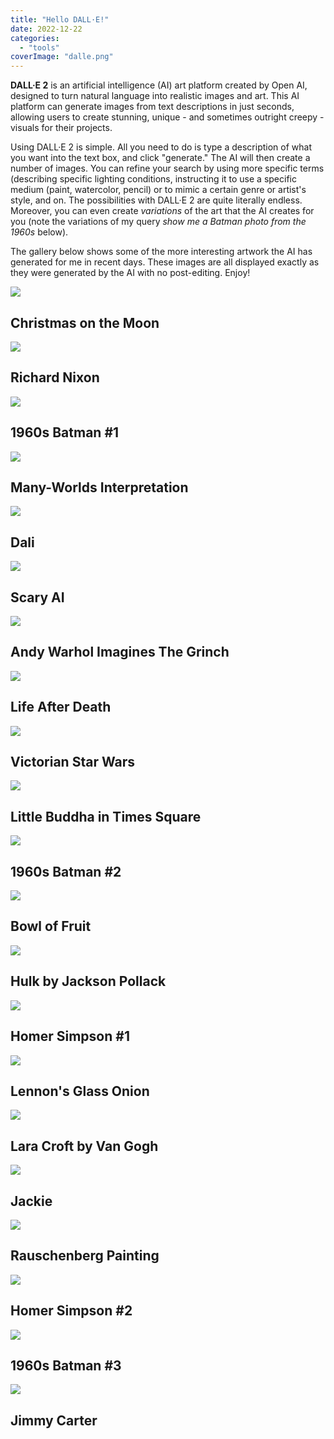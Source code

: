 ```yaml
---
title: "Hello DALL·E!"
date: 2022-12-22
categories: 
  - "tools"
coverImage: "dalle.png"
---
```


**DALL·E 2** is an artificial intelligence (AI) art platform created by Open AI, designed to turn natural language into realistic images and art. This AI platform can generate images from text descriptions in just seconds, allowing users to create stunning, unique - and sometimes outright creepy - visuals for their projects.

Using DALL·E 2 is simple. All you need to do is type a description of what you want into the text box, and click "generate." The AI will then create a number of images. You can refine your search by using more specific terms (describing specific lighting conditions, instructing it to use a specific medium (paint, watercolor, pencil) or to mimic a certain genre or artist's style, and on. The possibilities with DALL·E 2 are quite literally endless. Moreover, you can even create _variations_ of the art that the AI creates for you (note the variations of my query _show me a Batman photo from the 1960s_ below).

The gallery below shows some of the more interesting artwork the AI has generated for me in recent days. These images are all displayed exactly as they were generated by the AI with no post-editing. Enjoy!

![](images/DALL·E-2022-12-22-12.34.52-oil-pastel-painting-of-a-christmas-tree-on-the-moon.png)

## Christmas on the Moon

![](images/DALL·E-2022-12-22-11.44.07-angry-Richard-Nixon-in-the-style-of-Roy-Lichtenstein.png)

## Richard Nixon

![](images/DALL·E-2022-12-22-12.35.47-Black-and-white-photo-of-Batman-in-the-1960s.png)

## 1960s Batman #1

![](images/DALL·E-2022-12-22-11.31.57-Painting-of-the-Many-Worlds-Interpretation-MWI-of-quantum-mechanics.png)

## Many-Worlds Interpretation

![](images/DALL·E-2022-12-22-12.26.04-Dali.png)

## Dali

![](images/DALL·E-2022-12-22-11.27.47-Watercolor-painting-of-angry-AI-robot.png)

## Scary AI

![](images/DALL·E-2022-12-22-11.25.20-wearhol-grinch.png)

## Andy Warhol Imagines The Grinch

![](images/DALL·E-2022-12-22-11.30.13-paint-of-life-afterdeath.png)

## Life After Death

![](images/DALL·E-2022-12-22-11.20.14.png)

## Victorian Star Wars

![](images/DALL·E-2022-12-22-11.34.34-Buddha-in-Times-Square.png)

## Little Buddha in Times Square

![](images/DALL·E-2022-12-22-12.27.37bw-photos-batman-60s.png)

## 1960s Batman #2

![](images/bowl-of-fruit.png)

## Bowl of Fruit

![](images/DALL·E-2022-12-22-11.22.30-Jackson-Pollack-painting-of-The-Hulk.png)

## Hulk by Jackson Pollack

![](images/DALL·E-2022-12-22-12.35.34-Photo-of-homer-simpson.png)

## Homer Simpson #1

![](images/DALL·E-2022-12-22-11.35.45-john-lennon-glass-onion.png)

## Lennon's Glass Onion

![](images/DALL·E-2022-12-22-11.38.05-Van-Gogh-painting-of-Lara-Croft-Tomb-Raider.png)

## Lara Croft by Van Gogh

![](images/DALL·E-2022-12-22-12.37.20-jackie-o.png)

## Jackie

![](images/Robert-Rauschenberg.png)

## Rauschenberg Painting

![](images/DALL·E-2022-12-22-12.32.54-Photo-of-homer-simpson.png)

## Homer Simpson #2

![](images/DALL·E-2022-12-22-12.28.31-Black-and-white-photo-of-Batman-in-the-1960s.png)

## 1960s Batman #3

![](images/DALL·E-2022-12-22-11.42.22Roy-Lichtenstein.png)

## Jimmy Carter
